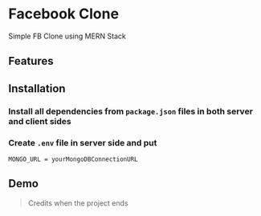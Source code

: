 # Facebook Clone

Simple FB Clone using MERN Stack

## Features

## Installation

### Install all dependencies from `package.json` files in both server and client sides

### Create `.env` file in server side and put

```
MONGO_URL = yourMongoDBConnectionURL
```

## Demo

> Credits when the project ends
